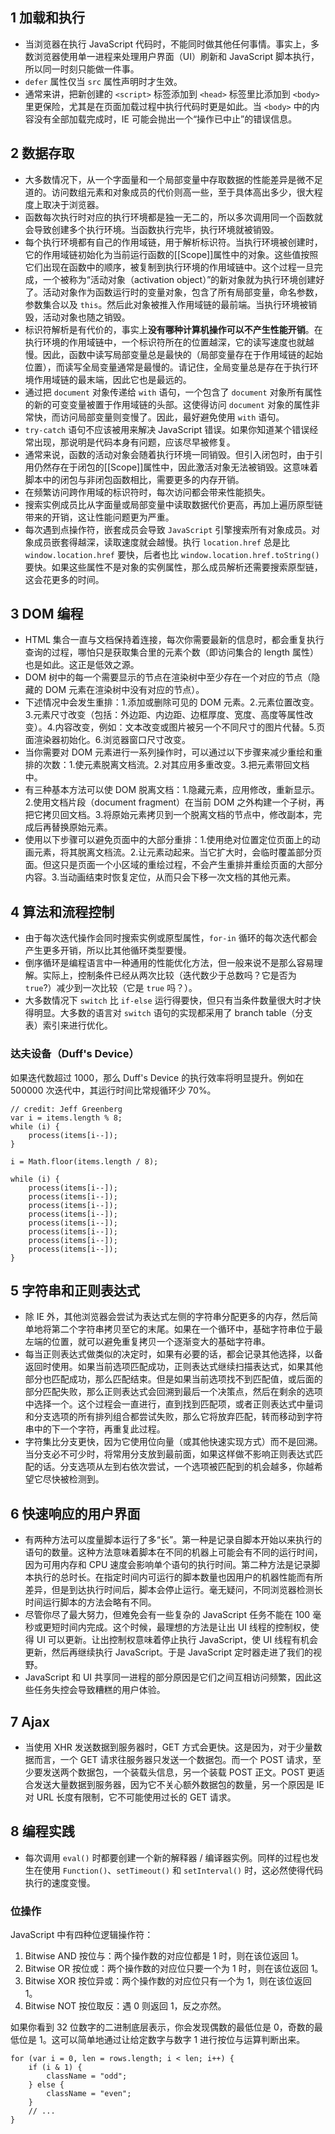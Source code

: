 ## 1 加载和执行

- 当浏览器在执行 JavaScript 代码时，不能同时做其他任何事情。事实上，多数浏览器使用单一进程来处理用户界面（UI）刷新和 JavaScript 脚本执行，所以同一时刻只能做一件事。
- `defer` 属性仅当 `src` 属性声明时才生效。
- 通常来讲，把新创建的 `<script>` 标签添加到 `<head>` 标签里比添加到 `<body>` 里更保险，尤其是在页面加载过程中执行代码时更是如此。当 `<body>` 中的内容没有全部加载完成时，IE 可能会抛出一个“操作已中止”的错误信息。

## 2 数据存取

- 大多数情况下，从一个字面量和一个局部变量中存取数据的性能差异是微不足道的。访问数组元素和对象成员的代价则高一些，至于具体高出多少，很大程度上取决于浏览器。
- 函数每次执行时对应的执行环境都是独一无二的，所以多次调用同一个函数就会导致创建多个执行环境。当函数执行完毕，执行环境就被销毁。
- 每个执行环境都有自己的作用域链，用于解析标识符。当执行环境被创建时，它的作用域链初始化为当前运行函数的[[Scope]]属性中的对象。这些值按照它们出现在函数中的顺序，被复制到执行环境的作用域链中。这个过程一旦完成，一个被称为“活动对象（activation object）”的新对象就为执行环境创建好了。活动对象作为函数运行时的变量对象，包含了所有局部变量，命名参数，参数集合以及 `this`。然后此对象被推入作用域链的最前端。当执行环境被销毁，活动对象也随之销毁。
- 标识符解析是有代价的，事实上**没有哪种计算机操作可以不产生性能开销**。在执行环境的作用域链中，一个标识符所在的位置越深，它的读写速度也就越慢。因此，函数中读写局部变量总是最快的（局部变量存在于作用域链的起始位置），而读写全局变量通常是最慢的。请记住，全局变量总是存在于执行环境作用域链的最末端，因此它也是最远的。
- 通过把 `document` 对象传递给 `with` 语句，一个包含了 `document` 对象所有属性的新的可变变量被置于作用域链的头部。这使得访问 `document` 对象的属性非常快，而访问局部变量则变慢了。因此，最好避免使用 `with` 语句。
- `try-catch` 语句不应该被用来解决 JavaScript 错误。如果你知道某个错误经常出现，那说明是代码本身有问题，应该尽早被修复。
- 通常来说，函数的活动对象会随着执行环境一同销毁。但引入闭包时，由于引用仍然存在于闭包的[[Scope]]属性中，因此激活对象无法被销毁。这意味着脚本中的闭包与非闭包函数相比，需要更多的内存开销。
- 在频繁访问跨作用域的标识符时，每次访问都会带来性能损失。
- 搜索实例成员比从字面量或局部变量中读取数据代价更高，再加上遍历原型链带来的开销，这让性能问题更为严重。
- 每次遇到点操作符，嵌套成员会导致 `JavaScript` 引擎搜索所有对象成员。对象成员嵌套得越深，读取速度就会越慢。执行 `location.href` 总是比 `window.location.href` 要快，后者也比 `window.location.href.toString()` 要快。如果这些属性不是对象的实例属性，那么成员解析还需要搜索原型链，这会花更多的时间。

## 3 DOM 编程

- HTML 集合一直与文档保持着连接，每次你需要最新的信息时，都会重复执行查询的过程，哪怕只是获取集合里的元素个数（即访问集合的 length 属性）也是如此。这正是低效之源。
- DOM 树中的每一个需要显示的节点在渲染树中至少存在一个对应的节点（隐藏的 DOM 元素在渲染树中没有对应的节点）。
- 下述情况中会发生重排：1.添加或删除可见的 DOM 元素。2.元素位置改变。3.元素尺寸改变（包括：外边距、内边距、边框厚度、宽度、高度等属性改变）。4.内容改变，例如：文本改变或图片被另一个不同尺寸的图片代替。5.页面渲染器初始化。6.浏览器窗口尺寸改变。
- 当你需要对 DOM 元素进行一系列操作时，可以通过以下步骤来减少重绘和重排的次数：1.使元素脱离文档流。2.对其应用多重改变。3.把元素带回文档中。
- 有三种基本方法可以使 DOM 脱离文档：1.隐藏元素，应用修改，重新显示。2.使用文档片段（document fragment）在当前 DOM 之外构建一个子树，再把它拷贝回文档。3.将原始元素拷贝到一个脱离文档的节点中，修改副本，完成后再替换原始元素。
- 使用以下步骤可以避免页面中的大部分重排：1.使用绝对位置定位页面上的动画元素，将其脱离文档流。2.让元素动起来。当它扩大时，会临时覆盖部分页面。但这只是页面一个小区域的重绘过程，不会产生重排并重绘页面的大部分内容。3.当动画结束时恢复定位，从而只会下移一次文档的其他元素。

## 4 算法和流程控制

- 由于每次迭代操作会同时搜索实例或原型属性，`for-in` 循环的每次迭代都会产生更多开销，所以比其他循环类型要慢。
- 倒序循环是编程语言中一种通用的性能优化方法，但一般来说不是那么容易理解。实际上，控制条件已经从两次比较（迭代数少于总数吗？它是否为 `true`?）减少到一次比较（它是 `true` 吗？）。
- 大多数情况下 `switch` 比 `if-else` 运行得要快，但只有当条件数量很大时才快得明显。大多数的语言对 `switch` 语句的实现都采用了 branch table（分支表）索引来进行优化。

### 达夫设备（Duff's Device）

如果迭代数超过 1000，那么 Duff's Device 的执行效率将明显提升。例如在 500000 次迭代中，其运行时间比常规循环少 70%。

```
// credit: Jeff Greenberg
var i = items.length % 8;
while (i) {
    process(items[i--]);
}

i = Math.floor(items.length / 8);

while (i) {
    process(items[i--]);
    process(items[i--]);
    process(items[i--]);
    process(items[i--]);
    process(items[i--]);
    process(items[i--]);
    process(items[i--]);
    process(items[i--]);
}
```

## 5 字符串和正则表达式

- 除 IE 外，其他浏览器会尝试为表达式左侧的字符串分配更多的内存，然后简单地将第二个字符串拷贝至它的末尾。如果在一个循环中，基础字符串位于最左端的位置，就可以避免重复拷贝一个逐渐变大的基础字符串。
- 每当正则表达式做类似的决定时，如果有必要的话，都会记录其他选择，以备返回时使用。如果当前选项匹配成功，正则表达式继续扫描表达式，如果其他部分也匹配成功，那么匹配结束。但是如果当前选项找不到匹配值，或后面的部分匹配失败，那么正则表达式会回溯到最后一个决策点，然后在剩余的选项中选择一个。这个过程会一直进行，直到找到匹配项，或者正则表达式中量词和分支选项的所有排列组合都尝试失败，那么它将放弃匹配，转而移动到字符串中的下一个字符，再重复此过程。
- 字符集比分支更快，因为它使用位向量（或其他快速实现方式）而不是回溯。当分支必不可少时，将常用分支放到最前面，如果这样做不影响正则表达式匹配的话。分支选项从左到右依次尝试，一个选项被匹配到的机会越多，你越希望它尽快被检测到。

## 6 快速响应的用户界面

- 有两种方法可以度量脚本运行了多“长”。第一种是记录自脚本开始以来执行的语句的数量。这种方法意味着脚本在不同的机器上可能会有不同的运行时间，因为可用内存和 CPU 速度会影响单个语句的执行时间。第二种方法是记录脚本执行的总时长。在指定时间内可运行的脚本数量也因用户的机器性能而有所差异，但是到达执行时间后，脚本会停止运行。毫无疑问，不同浏览器检测长时间运行脚本的方法会略有不同。
- 尽管你尽了最大努力，但难免会有一些复杂的 JavaScript 任务不能在 100 毫秒或更短时间内完成。这个时候，最理想的方法是让出 UI 线程的控制权，使得 UI 可以更新。让出控制权意味着停止执行 JavaScript，使 UI 线程有机会更新，然后再继续执行 JavaScript。于是 JavaScript 定时器走进了我们的视野。
- JavaScript 和 UI 共享同一进程的部分原因是它们之间互相访问频繁，因此这些任务失控会导致糟糕的用户体验。

## 7 Ajax

- 当使用 XHR 发送数据到服务器时，GET 方式会更快。这是因为，对于少量数据而言，一个 GET 请求往服务器只发送一个数据包。而一个 POST 请求，至少要发送两个数据包，一个装载头信息，另一个装载 POST 正文。POST 更适合发送大量数据到服务器，因为它不关心额外数据包的数量，另一个原因是 IE 对 URL 长度有限制，它不可能使用过长的 GET 请求。

## 8 编程实践

- 每次调用 `eval()` 时都要创建一个新的解释器 / 编译器实例。同样的过程也发生在使用 `Function()`、`setTimeout()` 和 `setInterval()` 时，这必然使得代码执行的速度变慢。

### 位操作

JavaScript 中有四种位逻辑操作符：

1. Bitwise AND 按位与：两个操作数的对应位都是 1 时，则在该位返回 1。
2. Bitwise OR 按位或：两个操作数的对应位只要一个为 1 时，则在该位返回 1。
3. Bitwise XOR 按位异或：两个操作数的对应位只有一个为 1，则在该位返回 1。
4. Bitwise NOT 按位取反：遇 0 则返回 1，反之亦然。

如果你看到 32 位数字的二进制底层表示，你会发现偶数的最低位是 0，奇数的最低位是 1。这可以简单地通过让给定数字与数字 1 进行按位与运算判断出来。

```
for (var i = 0, len = rows.length; i < len; i++) {
    if (i & 1) {
        className = "odd";
    } else {
        className = "even";
    }
    // ...
}
```

